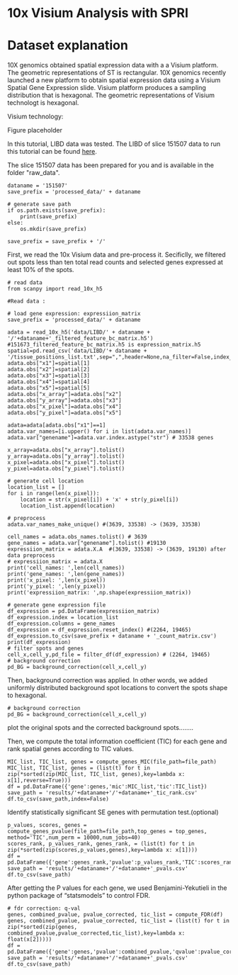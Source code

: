 
# 10x Visium Analysis with SPRI


# Dataset explanation

10X genomics obtained spatial expression data with a a Visium platform. The geometric representations of ST is rectangular. 
10X genomics recently launched a new platform to obtain spatial expression data using a Visium Spatial Gene Expression slide. Visium platform produces a sampling distribution that is hexagonal. The geometric representations of Visium technologt is hexagonal. 

Visium technology:

Figure placeholder

In this tutorial, LIBD data was tested.  The LIBD of slice 151507 data to run this tutorial can be found [here](http://science.sciencemag.org/content/353/6294/78).

The slice 151507 data has been prepared for you and is available in the folder "raw_data".

```{r, mob-init}
dataname = '151507'
save_prefix = 'processed_data/' + dataname 

# generate save path
if os.path.exists(save_prefix):
    print(save_prefix)
else:
    os.mkdir(save_prefix)

save_prefix = save_prefix + '/'
```

First, we read the 10x Visium data and pre-process it. Secificlly, we filtered out spots less than ten total read counts and selected genes expressed at least 10% of the spots. 

```{r, mob-qc, fig.width=8, fig.height=3}
# read data
from scanpy import read_10x_h5

#Read data : 

# load gene expression: expressiion_matrix
save_prefix = 'processed_data/' + dataname 

adata = read_10x_h5('data/LIBD/' + dataname + '/'+dataname+'_filtered_feature_bc_matrix.h5') #151673_filtered_feature_bc_matrix.h5 is expression_matrix.h5
spatial=pd.read_csv('data/LIBD/'+ dataname + '/tissue_positions_list.txt',sep=",",header=None,na_filter=False,index_col=0) 
adata.obs["x1"]=spatial[1]
adata.obs["x2"]=spatial[2]
adata.obs["x3"]=spatial[3]
adata.obs["x4"]=spatial[4]
adata.obs["x5"]=spatial[5]
adata.obs["x_array"]=adata.obs["x2"]
adata.obs["y_array"]=adata.obs["x3"]
adata.obs["x_pixel"]=adata.obs["x4"]
adata.obs["y_pixel"]=adata.obs["x5"]

adata=adata[adata.obs["x1"]==1]
adata.var_names=[i.upper() for i in list(adata.var_names)]
adata.var["genename"]=adata.var.index.astype("str") # 33538 genes

x_array=adata.obs["x_array"].tolist() 
y_array=adata.obs["y_array"].tolist()
x_pixel=adata.obs["x_pixel"].tolist() 
y_pixel=adata.obs["y_pixel"].tolist() 

# generate cell location
location_list = []
for i in range(len(x_pixel)):
    location = str(x_pixel[i]) + 'x' + str(y_pixel[i])
    location_list.append(location)

# preprocess
adata.var_names_make_unique() #(3639, 33538) -> (3639, 33538)

cell_names = adata.obs_names.tolist() # 3639
gene_names = adata.var["genename"].tolist() #19130
expressiion_matrix = adata.X.A  #(3639, 33538) -> (3639, 19130) after data preprocess
# expressiion_matrix = adata.X
print('cell_names: ',len(cell_names))
print('gene_names: ',len(gene_names))
print('x_pixel: ',len(x_pixel))
print('y_pixel: ',len(y_pixel))
print('expressiion_matrix: ',np.shape(expressiion_matrix))

# generate gene expression file
df_expression = pd.DataFrame(expressiion_matrix)
df_expression.index = location_list
df_expression.columns = gene_names
df_expression = df_expression.reset_index() #(2264, 19465)
df_expression.to_csv(save_prefix + dataname + '_count_matrix.csv')
print(df_expression)
# filter spots and genes
cell_x,cell_y,pd_file = filter_df(df_expression) # (2264, 19465)
# background correction
pd_BG = background_correction(cell_x,cell_y)
```

Then, background correction was applied. In other words, we added uniformly distributed background spot locations to convert the spots shape to hexagonal.

```{r, mob-qc, fig.width=8, fig.height=3}
# background correction
pd_BG = background_correction(cell_x,cell_y)
```

plot the original spots and the corrected background spots........

Then, we compute the total information coefficient (TIC) for each gene and rank spatial genes according to TIC values.

```{r, mob-spatially-unaware, fig.width=8, fig.height=4}
MIC_list, TIC_list, genes = compute_genes_MIC(file_path=file_path)
MIC_list, TIC_list, genes = (list(t) for t in zip(*sorted(zip(MIC_list, TIC_list, genes),key=lambda x: x[1],reverse=True)))
df = pd.DataFrame({'gene':genes,'mic':MIC_list,'tic':TIC_list})
save_path = 'results/'+dataname+'/'+dataname+'_tic_rank.csv'
df.to_csv(save_path,index=False)
```

Identify statistically significant SE genes with permutation test.(optional)

```{r, mob-diff-gexp}
p_values, scores, genes = compute_genes_pvalue(file_path=file_path,top_genes = top_genes, method='TIC',num_perm = 10000,num_jobs=40)
scores_rank, p_values_rank, genes_rank, = (list(t) for t in zip(*sorted(zip(scores,p_values,genes),key=lambda x: x[1])))
df = pd.DataFrame({'gene':genes_rank,'pvalue':p_values_rank,'TIC':scores_rank})
save_path = 'results/'+dataname+'/'+dataname+'_pvals.csv'
df.to_csv(save_path)
```

After getting the P values for each gene, we used Benjamini-Yekutieli in the python package of “statsmodels” to control FDR.

```{r, mob-diff-gexp-plot, fig.width=4, fig.height=4}
# fdr correction: q-val
genes, combined_pvalue, pvalue_corrected, tic_list = compute_FDR(df)
genes, combined_pvalue, pvalue_corrected, tic_list = (list(t) for t in zip(*sorted(zip(genes, combined_pvalue,pvalue_corrected,tic_list),key=lambda x: float(x[2]))))
df = pd.DataFrame({'gene':genes,'pvalue':combined_pvalue,'qvalue':pvalue_corrected,'TIC':tic_list})
save_path = 'results/'+dataname+'/'+dataname+'_pvals.csv'
df.to_csv(save_path)
```
